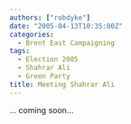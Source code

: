 ```yaml
---
authors: ["robdyke"]
date: "2005-04-13T10:35:00Z"
categories:
  - Brent East Campaigning
tags:
  - Election 2005
  - Shahrar Ali
  - Green Party
title: Meeting Shahrar Ali
---
```

... coming soon...
